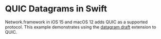# QUIC Datagrams in Swift

Network.framework in iOS 15 and macOS 12 adds QUIC as a supported protocol. This example demonstrates using the [datagram draft](https://github.com/quicwg/datagram) extension to QUIC.
